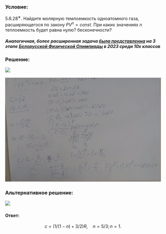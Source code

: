 ###  Условие:

$5.6.28^{∗}.$ Найдите молярную темлоемкость одноатомного газа, расширяющегося по закону $P V^n = const$. При каких значениях $n$ теплоемкость будет равна нулю? бесконечности?

#####  Аналогичная, более расширенная задача [была представленна](BelPhO.pdf) на 3 этапе [Белорусской Физической Олимпиады](https://belphol.github.io/) в 2023 среди 10х классов

###  Решение:

![](https://www.youtube.com/embed/1yFafyyJfQI)

![|1602x1068, 67%](../../img/5.6.28/01.png)

###  Альтернативное решение:

![](https://www.youtube.com/embed/PcZECSECvEE)

#### Ответ:

$$
c=(1/(1-n)+3/2)R,\quad n=5/3;n=1.
$$